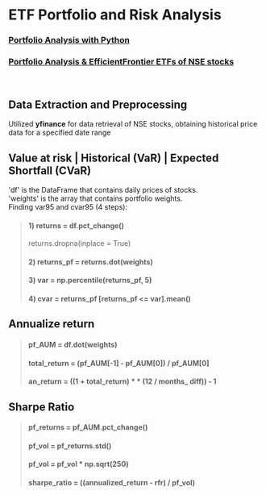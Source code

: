 # ETF Portfolio and Risk Analysis
### [Portfolio Analysis with Python](https://github.com/s1dewalker/Portfolio_Analysis/blob/main/Portfolio_Analysis.ipynb) <br/>
### [Portfolio Analysis & EfficientFrontier ETFs of NSE stocks](https://github.com/s1dewalker/Portfolio_Analysis/blob/main/ETFs.ipynb)
<br/> 

## Data Extraction and Preprocessing <br/>
Utilized **yfinance** for data retrieval of NSE stocks, obtaining historical price data for a specified date range

## Value at risk | Historical (VaR) | Expected Shortfall (CVaR) <br/>
'df' is the DataFrame that contains daily prices of stocks. <br/>
'weights' is the array that contains portfolio weights. <br/>
 Finding var95 and cvar95 (4 steps):<br/>
> #### 1) returns = df.pct_change()
> returns.dropna(inplace = True)
> #### 2) returns_pf = returns.dot(weights)
> #### 3) var = np.percentile(returns_pf, 5)
> #### 4) cvar = returns_pf [returns_pf <= var].mean()

## Annualize return <br/>
> #### pf_AUM = df.dot(weights)
> #### total_return = (pf_AUM[-1] - pf_AUM[0]) / pf_AUM[0]
> #### an_return = ((1 + total_return) * * (12 / months_ diff)) - 1

## Sharpe Ratio <br/>

> #### pf_returns = pf_AUM.pct_change()
> #### pf_vol = pf_returns.std()
> #### pf_vol = pf_vol * np.sqrt(250)
> #### sharpe_ratio = ((annualized_return - rfr) / pf_vol)
